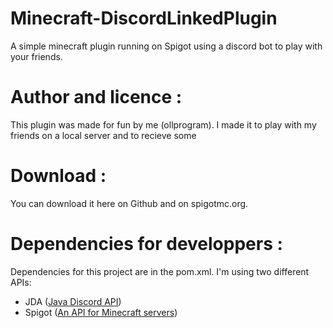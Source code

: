 # Minecraft-DiscordLinkedPlugin
A simple minecraft plugin running on Spigot using a discord bot to play with your friends.

# Author and licence :
This plugin was made for fun by me (ollprogram). I made it to play with my friends on a local server and to recieve some 
# Download :
You can download it here on Github and on spigotmc.org. 
# Dependencies for developpers :
Dependencies for this project are in the pom.xml. I'm using two different APIs:
<ul>
  <li> JDA (<a href = "https://github.com/DV8FromTheWorld/JDA">Java Discord API</a>)</li>
  <li> Spigot (<a href = "https://www.spigotmc.org">An API for Minecraft servers</a>)</li>
</ul>

